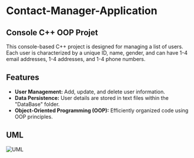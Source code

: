 # Contact-Manager-Application
## Console C++ OOP Projet 
This console-based C++ project is designed for managing a list of users. Each user is characterized by a unique ID, name, gender, and can have 1-4 email addresses, 1-4 addresses, and 1-4 phone numbers.
## Features
- **User Management:** Add, update, and delete user information.
- **Data Persistence:** User details are stored in text files within the "DataBase" folder.
- **Object-Oriented Programming (OOP):** Efficiently organized code using OOP principles.
  
## UML
![UML](./UML.png)
